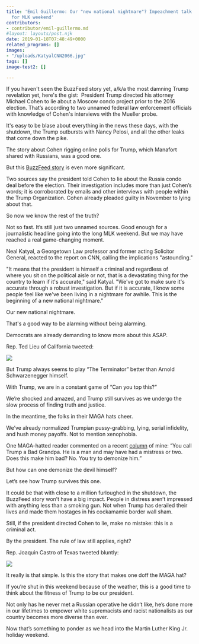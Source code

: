 ```yaml
---
title: 'Emil Guillermo: Our "new national nightmare"? Impeachment talk on the rise
  for MLK weekend'
contributors:
- contributor/emil-guillermo.md
#layout: layouts/post.njk
date: 2019-01-18T07:48:49+0000
related_programs: []
images:
- "/uploads/KatyalCNN2066.jpg"
tags: []
image-test2: []

---
```

If you haven't seen the BuzzFeed story yet, a/k/a the most damning Trump revelation yet, here's the gist:  President Trump directed his attorney Michael Cohen to lie about a Moscow condo project prior to the 2016 election. That’s according to two unnamed federal law enforcement officials with knowledge of Cohen's interviews with the Mueller probe.

It's easy to be blase about everything in the news these days, with the shutdown, the Trump outbursts with Nancy Pelosi, and all the other leaks that come down the pike.

The story about Cohen rigging online polls for Trump, which Manafort shared with Russians, was a good one.

But this [BuzzFeed story](https://www.buzzfeednews.com/article/jasonleopold/trump-russia-cohen-moscow-tower-mueller-investigation) is even more significant.

Two sources say the president told Cohen to lie about the Russia condo deal before the election. Their investigation includes more than just Cohen’s words; it is corroborated by emails and other interviews with people within the Trump Organization. Cohen already pleaded guilty in November to lying about that.

So now we know the rest of the truth?

Not so fast. It’s still just two unnamed sources. Good enough for a journalistic headline going into the long MLK weekend. But we may have reached a real game-changing moment.

Neal Katyal, a Georgetown Law professor and former acting Solicitor General, reacted to the report on CNN, calling the implications "astounding."

"It means that the president is himself a criminal and regardless of where you sit on the political aisle or not, that is a devastating thing for the country to learn if it's accurate," said Katyal. "We've got to make sure it's accurate through a robust investigation. But if it is accurate, I know some people feel like we've been living in a nightmare for awhile. This is the beginning of a new national nightmare."

Our new national nightmare.

That's a good way to be alarming without being alarming.

Democrats are already demanding to know more about this ASAP.

Rep. Ted Lieu of California tweeted:

![](/uploads/TedLieutweet.jpeg)  
  
But Trump always seems to play “The Terminator” better than Arnold Schwarzenegger himself.

With Trump, we are in a constant game of “Can you top this?”

We’re shocked and amazed, and Trump still survives as we undergo the slow process of finding truth and justice.

In the meantime, the folks in their MAGA hats cheer.

We’ve already normalized Trumpian pussy-grabbing, lying, serial infidelity, and hush money payoffs. Not to mention xenophobia.

One MAGA-hatted reader commented on a recent [column](https://www.aaldef.org/blog/emil-guillermo-the-grandmother-vs-the-motherf/) of mine: “You call Trump a Bad Grandpa. He is a man and may have had a mistress or two. Does this make him bad? No. You try to demonize him.”

But how can one demonize the devil himself?

Let’s see how Trump survives this one.

It could be that with close to a million furloughed in the shutdown, the BuzzFeed story won’t have a big impact. People in distress aren’t impressed with anything less than a smoking gun. Not when Trump has derailed their lives and made them hostages in his cockamamie border wall sham.

Still, if the president directed Cohen to lie, make no mistake: this is a criminal act.

By the president. The rule of law still applies, right?

Rep. Joaquin Castro of Texas tweeted bluntly:

![](/uploads/JoaquinCastro.jpeg)  
  
It really is that simple. Is this the story that makes one doff the MAGA hat?

If you’re shut in this weekend because of the weather, this is a good time to think about the fitness of Trump to be our president.

Not only has he never met a Russian operative he didn’t like, he’s done more in our lifetimes to empower white supremacists and racist nationalists as our country becomes more diverse than ever.

Now that’s something to ponder as we head into the Martin Luther King Jr. holiday weekend.

